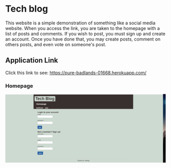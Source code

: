 # Tech blog
This website is a simple demonstration of something like a social media website. When you access the link, you are taken to the homepage with a list of posts and comments.
If you wish to post, you must sign up and create an account. Once you have done that, you may create posts, comment on others posts, and even vote on someone's post.

## Application Link

Click this link to see: https://pure-badlands-01668.herokuapp.com/

### Homepage
![Homepage](./homepage.jpg)
